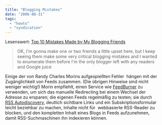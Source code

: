 ```yaml
---
title: "Blogging Mistakes"
date: "2006-08-31"
tags: 
  - "howto"
  - "syndication"
---
```


Lesenswert: [Top 10 Mistakes Made by My Blogging Friends](http://www.kbcafe.com/rss/?guid=20060821212346)

> OK, I'm gonna make one or two friends a little upset here, but I keep seeing them make some very critical blogging mistakes and I wanted to enumerate them before I'm the only blogger left with any readers and Google juice

Einige der von Randy Charles Morins aufgespießten Fehler  hängen mit der Zugänglichkeit von Feeds zusammen. (Die übrigen Hinweise sind nicht weniger wichtig!) Morin empfiehlt, einen Service wie [FeedBurner](http://www.feedburner.com/fb/a/home) zu verwenden, um sich das manuelle Redirecting bei einem Wechsel der Adresse zu ersparen; die eigenen Feeds regelmäßig zu testen; sie durch [RSS Autodiscovery](http://www.pluitsolutions.com/2006/07/17/rss-auto-discovery-howto/), deutlich sichtbare Links und ein Subskriptionsformular leicht beziehbar zu machen, Inhalte nicht für  webbasierte RSS-Reader zu blocken, und den kompletten Inhalt eines Blogs in Feeds aufzunehmen, damit RSS-Suchmaschinen ihn indexieren können.
